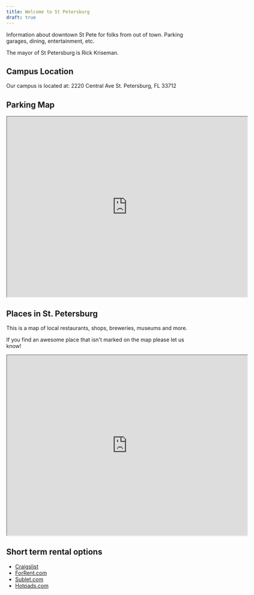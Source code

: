 ```yaml
---
title: Welcome to St Petersburg
draft: true
---
```


Information about downtown St Pete for folks from out of town. Parking garages, dining, entertainment, etc.

The mayor of St Petersburg is Rick Kriseman.

## Campus Location

Our campus is located at:
2220 Central Ave
St. Petersburg, FL 33712

## Parking Map

<iframe src="https://www.google.com/maps/d/u/3/embed?mid=1kPO8ZSzBwbTIN1961cqPOn_bwTaYi005" width="640" height="480"></iframe>

## Places in St. Petersburg

This is a map of local restaurants, shops, breweries, museums and more.

If you find an awesome place that isn't marked on the map please let us know!

<iframe src="https://www.google.com/maps/d/embed?mid=1FsyLcfrneO-jCshwqDhlUW4FiAEDvTis" width="640" height="480"></iframe>

## Short term rental options

- [Craigslist](http://bit.ly/rentals-craigslist)
- [ForRent.com](http://bit.ly/ForRent-Tampabay)
- [Sublet.com](https://www.sublet.com/town_rentals/centralwestfl-pinellasstpetersburg/stpetersburg_rentals.asp)
- [Hotpads.com](https://hotpads.com/2027-1st-ave-n-saint-petersburg-fl-33713-tu2w7t/2/pad?border=false&lat=27.7687&lon=-82.6582&z=15)
